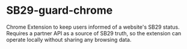# SB29-guard-chrome
Chrome Extension to keep users informed of a website's SB29 status. Requires a partner API as a source of SB29 truth, so the extension can operate locally without sharing any browsing data.
